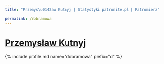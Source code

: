 ```yaml
---
title: "Przemys\u0142aw Kutnyj | Statystyki patronite.pl | Patromierz"

permalink: /dobramowa
---
```


# [Przemysław Kutnyj](https://patronite.pl/dobramowa)

{% include profile.md name="dobramowa" prefix="d" %}
